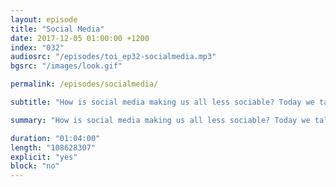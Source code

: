 ```yaml
---
layout: episode
title: "Social Media"
date: 2017-12-05 01:00:00 +1200
index: "032"
audiosrc: "/episodes/toi_ep32-socialmedia.mp3"
bgsrc: "/images/look.gif"

permalink: /episodes/socialmedia/

subtitle: "How is social media making us all less sociable? Today we talk about social networks, the morally ambiguous things they do, how it served as a manipulation tool during elections, how the economic model of the Internet (advertising) incentivises companies to put up with bad actors, abusive users, and sometimes even lead them to act immorally by themselves. We also touch on the horrific situation on Manus Island, and the #MeToo movement of women coming out against their sexual harrassers and abusers. And of course, how post-capitalism continues to be a nightmare. It's a fun episode!"

summary: "How is social media making us all less sociable? Today we talk about social networks, the morally ambiguous things they do, how it served as a manipulation tool during elections, how the economic model of the Internet (advertising) incentivises companies to put up with bad actors, abusive users, and sometimes even lead them to act immorally by themselves. We also touch on the horrific situation on Manus Island, and the #MeToo movement of women coming out against their sexual harrassers and abusers. And of course, how post-capitalism continues to be a nightmare. It's a fun episode!"

duration: "01:04:00"
length: "108628307"
explicit: "yes"
block: "no" 
---
```

